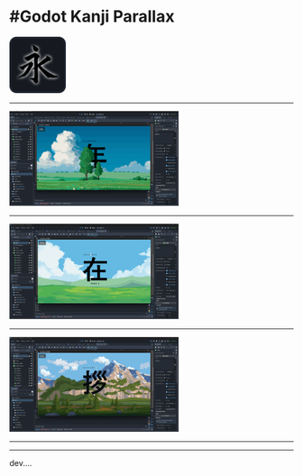 <h1>#Godot Kanji Parallax </h1>
<img src = "/Krooz.png" width = "100"></img><hr>
<img src = "/Screenshots/shot_1.png" width = "300"></img><hr>
<img src = "/Screenshots/shot_2.png" width = "300"></img><hr>
<img src = "/Screenshots/shot_3.png" width = "300"></img><hr><hr>

<p>dev....</p>
